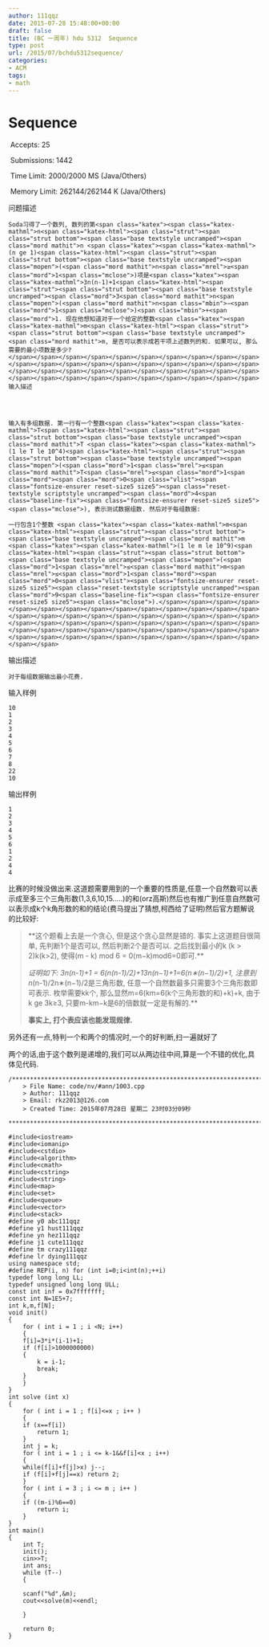 ```yaml
---
author: 111qqz
date: 2015-07-28 15:48:00+00:00
draft: false
title: (BC 一周年) hdu 5312  Sequence
type: post
url: /2015/07/bchdu5312sequence/
categories:
- ACM
tags:
- math
---
```





# Sequence





 Accepts: 25





 Submissions: 1442







 Time Limit: 2000/2000 MS (Java/Others)





 Memory Limit: 262144/262144 K (Java/Others)













问题描述



    
    Soda习得了一个数列, 数列的第<span class="katex"><span class="katex-mathml">n<span class="katex-html"><span class="strut"><span class="strut bottom"><span class="base textstyle uncramped"><span class="mord mathit">n <span class="katex"><span class="katex-mathml">(n ge 1)<span class="katex-html"><span class="strut"><span class="strut bottom"><span class="base textstyle uncramped"><span class="mopen">(<span class="mord mathit">n<span class="mrel">≥<span class="mord">1<span class="mclose">)项是<span class="katex"><span class="katex-mathml">3n(n-1)+1<span class="katex-html"><span class="strut"><span class="strut bottom"><span class="base textstyle uncramped"><span class="mord">3<span class="mord mathit">n<span class="mopen">(<span class="mord mathit">n<span class="mbin">−<span class="mord">1<span class="mclose">)<span class="mbin">+<span class="mord">1. 现在他想知道对于一个给定的整数<span class="katex"><span class="katex-mathml">m<span class="katex-html"><span class="strut"><span class="strut bottom"><span class="base textstyle uncramped"><span class="mord mathit">m, 是否可以表示成若干项上述数列的和. 如果可以, 那么需要的最小项数是多少?
    </span></span></span></span></span></span></span></span></span></span></span></span></span></span></span></span></span></span></span></span></span></span></span></span></span></span></span></span></span></span></span></span></span></span></span></span></span></span></span></span>输入描述



    
    输入有多组数据. 第一行有一个整数<span class="katex"><span class="katex-mathml">T<span class="katex-html"><span class="strut"><span class="strut bottom"><span class="base textstyle uncramped"><span class="mord mathit">T <span class="katex"><span class="katex-mathml">(1 le T le 10^4)<span class="katex-html"><span class="strut"><span class="strut bottom"><span class="base textstyle uncramped"><span class="mopen">(<span class="mord">1<span class="mrel">≤<span class="mord mathit">T<span class="mrel">≤<span class="mord">1<span class="mord"><span class="mord">0<span class="vlist"><span class="fontsize-ensurer reset-size5 size5">​<span class="reset-textstyle scriptstyle uncramped"><span class="mord">4<span class="baseline-fix"><span class="fontsize-ensurer reset-size5 size5">​​<span class="mclose">), 表示测试数据组数. 然后对于每组数据:
    
    一行包含1个整数 <span class="katex"><span class="katex-mathml">m<span class="katex-html"><span class="strut"><span class="strut bottom"><span class="base textstyle uncramped"><span class="mord mathit">m <span class="katex"><span class="katex-mathml">(1 le m le 10^9)<span class="katex-html"><span class="strut"><span class="strut bottom"><span class="base textstyle uncramped"><span class="mopen">(<span class="mord">1<span class="mrel">≤<span class="mord mathit">m<span class="mrel">≤<span class="mord">1<span class="mord"><span class="mord">0<span class="vlist"><span class="fontsize-ensurer reset-size5 size5">​<span class="reset-textstyle scriptstyle uncramped"><span class="mord">9<span class="baseline-fix"><span class="fontsize-ensurer reset-size5 size5">​​<span class="mclose">).</span></span></span></span></span></span></span></span></span></span></span></span></span></span></span></span></span></span></span></span></span></span></span></span></span></span></span></span></span></span></span></span></span></span></span></span></span></span></span></span></span></span></span></span></span></span></span></span></span></span></span></span></span></span></span></span>




输出描述



    
    对于每组数据输出最小花费.




输入样例



    
    10
    1
    2
    3
    4
    5
    6
    7
    8
    22
    10




输出样例



    
    1
    2
    3
    4
    5
    6
    1
    2
    4
    4


比赛的时候没做出来.这道题需要用到的一个重要的性质是,任意一个自然数可以表示成至多三个三角形数(1,3,6,10,15.....)的和(orz高斯)然后也有推广到任意自然数可以表示成k个k角形数的和的结论(费马提出了猜想,柯西给了证明)然后官方题解说的比较好:


<blockquote>**这个题看上去是一个贪心, 但是这个贪心显然是错的. 事实上这道题目很简单, 先判断1个是否可以, 然后判断2个是否可以. 之后找到最小的k (k > 2)k(k>2), 使得(m - k) mod 6 = 0(m−k)mod6=0即可.**

**证明如下: 3n(n-1)+1 = 6(n*(n-1)/2)+13n(n−1)+1=6(n∗(n−1)/2)+1, 注意到n*(n-1)/2n∗(n−1)/2是三角形数, 任意一个自然数最多只需要3个三角形数即可表示. 枚举需要kk个, 那么显然m=6(km=6(k个三角形数的和)+k)+k, 由于k ge 3k≥3, 只要m-km−k是6的倍数就一定是有解的.**

**事实上, 打个表应该也能发现规律.**</blockquote>


另外还有一点,特判一个和两个的情况时,一个的好判断,扫一遍就好了

两个的话,由于这个数列是递增的,我们可以从两边往中间,算是一个不错的优化,具体见代码.

    
    /*************************************************************************
    	> File Name: code/nv/#ann/1003.cpp
    	> Author: 111qqz
    	> Email: rkz2013@126.com
    	> Created Time: 2015年07月28日 星期二 23时03分09秒
     ************************************************************************/
    
    #include<iostream>
    #include<iomanip>
    #include<cstdio>
    #include<algorithm>
    #include<cmath>
    #include<cstring>
    #include<string>
    #include<map>
    #include<set>
    #include<queue>
    #include<vector>
    #include<stack>
    #define y0 abc111qqz
    #define y1 hust111qqz
    #define yn hez111qqz
    #define j1 cute111qqz
    #define tm crazy111qqz
    #define lr dying111qqz
    using namespace std;
    #define REP(i, n) for (int i=0;i<int(n);++i)
    typedef long long LL;
    typedef unsigned long long ULL;
    const int inf = 0x7fffffff;
    const int N=1E5+7;
    int k,m,f[N];
    void init()
    {
        for ( int i = 1 ; i <N; i++)
        {
    	f[i]=3*i*(i-1)+1;
    	if (f[i]>1000000000)
    	{
    	    k = i-1;
    	    break;
    	}
        }
    }
    int solve (int x)
    {
        for ( int i = 1 ; f[i]<=x ; i++ )
        {
    	if (x==f[i])
    	    return 1;
        }
        int j = k;
        for ( int i = 1 ; i <= k-1&&f[i]<x ; i++)
        {
    	while(f[i]+f[j]>x) j--;
    	if (f[i]+f[j]==x) return 2;
        }
        for ( int i = 3 ; i <= m ; i++ )
        {
    	if ((m-i)%6==0)
    	    return i;
        }
    }
    int main()
    {
        int T;
        init();
        cin>>T;
        int ans;
        while (T--)
        {
    
    	scanf("%d",&m);
    	cout<<solve(m)<<endl;
    
        }
    
    	return 0;
    }
    



